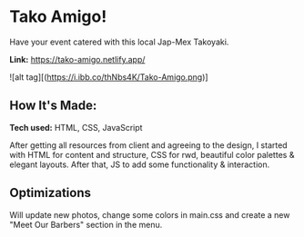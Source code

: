 # Tako Amigo!

Have your event catered with this local Jap-Mex Takoyaki.

**Link:** https://tako-amigo.netlify.app/

![alt tag][(https://i.ibb.co/thNbs4K/Tako-Amigo.png)]

## How It's Made:

**Tech used:** HTML, CSS, JavaScript

After getting all resources from client and agreeing to the design, I started with HTML for content and structure, CSS for rwd, beautiful color palettes & elegant layouts. After that, JS to add some functionality & interaction. 


## Optimizations

Will update new photos, change some colors in main.css and create a new "Meet Our Barbers" section in the menu.


